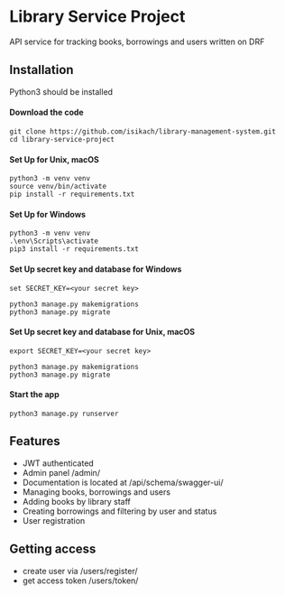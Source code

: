 # Library Service Project

API service for tracking books, borrowings and users written on DRF

## Installation
Python3 should be installed

#### Download the code
```angular2html
git clone https://github.com/isikach/library-management-system.git
cd library-service-project
```

#### Set Up for Unix, macOS
```angular2html
python3 -m venv venv
source venv/bin/activate
pip install -r requirements.txt
```

#### Set Up for Windows
```angular2html
python3 -m venv venv
.\env\Scripts\activate
pip3 install -r requirements.txt
```

#### Set Up secret key and database for Windows
```angular2html
set SECRET_KEY=<your secret key>
  
python3 manage.py makemigrations
python3 manage.py migrate
```

#### Set Up secret key and database for Unix, macOS
```angular2html
export SECRET_KEY=<your secret key>
  
python3 manage.py makemigrations
python3 manage.py migrate
```

#### Start the app
```angular2html
python3 manage.py runserver
```

## Features

* JWT authenticated
* Admin panel /admin/
* Documentation is located at /api/schema/swagger-ui/
* Managing books, borrowings and users
* Adding books by library staff
* Creating borrowings and filtering by user and status
* User registration

## Getting access
* create user via /users/register/
* get access token /users/token/
